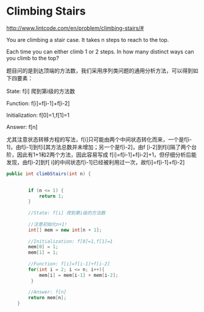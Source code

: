 # Climbing Stairs

http://www.lintcode.com/en/problem/climbing-stairs/#


You are climbing a stair case. It takes n steps to reach to the top.

Each time you can either climb 1 or 2 steps. In how many distinct ways can you climb to the top?

题目问的是到达顶端的方法数，我们采用序列类问题的通用分析方法，可以得到如下四要素：

State: f[i] 爬到第i级的方法数

Function: f[i]=f[i-1]+f[i-2]

Initialization: f[0]=1,f[1]=1

Answer: f[n]

尤其注意状态转移方程的写法，f[i]只可能由两个中间状态转化而来，一个是f[i-1]，由f[i-1]到f[i]其方法总数并未增加；另一个是f[i-2]，由f [i-2]到f[i]隔了两个台阶，因此有1+1和2两个方法，因此容易写成 f[i]=f[i-1]+f[i-2]+1，但仔细分析后能发现，由f[i-2]到f[ i]的中间状态f[i-1]已经被利用过一次，故f[i]=f[i-1]+f[i-2]

```java
public int climbStairs(int n) {

        
        if (n <= 1) {
            return 1;
        }
        
        //State: f[i] 爬到第i级的方法数
        
        //注意初始化n+1!
        int[] mem = new int[n + 1];
        
        //Initialization: f[0]=1,f[1]=1
        mem[0] = 1;
        mem[1] = 1;
        
        //Function: f[i]=f[i-1]+f[i-2]
        for(int i = 2; i <= n; i++){
            mem[i] = mem[i-1] + mem[i-2];
         }
         
        //Answer: f[n]
        return mem[n];
    }
```